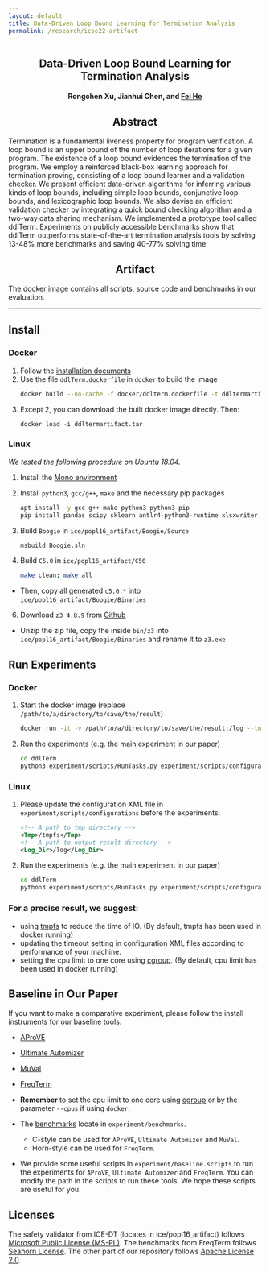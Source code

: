 ```yaml
---
layout: default
title: Data-Driven Loop Bound Learning for Termination Analysis
permalink: /research/icse22-artifact
---
```


## <center>Data-Driven Loop Bound Learning for Termination Analysis</center>

#### <center>Rongchen Xu, Jianhui Chen, and <a href="https://feihe.github.io/">Fei He</a></center>

## <center>Abstract</center>

Termination is a fundamental liveness property for program verification. A loop bound is an upper bound of the number of loop iterations for a given program. The existence of a loop bound evidences the termination of the program. We employ a reinforced black-box learning approach for termination proving, consisting of a loop bound learner and a validation checker. We present efficient data-driven algorithms for inferring various kinds of loop bounds, including simple loop bounds, conjunctive loop bounds, and lexicographic loop bounds. We also devise an efficient validation checker by integrating a quick bound checking algorithm and a two-way data sharing mechanism. We implemented a prototype tool called ddlTerm. Experiments on publicly accessible benchmarks show that ddlTerm outperforms state-of-the-art termination analysis tools by solving 13-48% more benchmarks and saving 40-77% solving time.


## <center>Artifact</center>

The <a href="https://doi.org/10.5281/zenodo.5442280">docker image</a> contains all scripts, source code and benchmarks in our evaluation.

------------------------------------------------------------------------------

## Install 
### Docker
1. Follow the [installation documents](https://docs.docker.com/get-docker/)
2. Use the file `ddlTerm.dockerfile` in `docker` to build the image
    ```sh
    docker build --no-cache -f docker/ddlterm.dockerfile -t ddltermartifact:latest docker
    ```
3. Except 2, you can download the built docker image directly. Then:
    ```
    docker load -i ddltermartifact.tar
    ```

### Linux
*We tested the following procedure on Ubuntu 18.04.*
1. Install the [Mono environment](https://www.mono-project.com/download/stable/#download-lin)

2. Install `python3`, `gcc/g++`, `make` and the necessary pip packages
    ```sh
    apt install -y gcc g++ make python3 python3-pip
    pip install pandas scipy sklearn antlr4-python3-runtime xlsxwriter
    ```

3. Build `Boogie` in `ice/popl16_artifact/Boogie/Source`
    ```sh
    msbuild Boogie.sln
    ```

4. Build `C5.0` in `ice/popl16_artifact/C50`
    ```sh
    make clean; make all
    ```
* Then, copy all generated `c5.0.*` into `ice/popl16_artifact/Boogie/Binaries`

6. Download `z3 4.8.9` from [Github](https://github.com/Z3Prover/z3/releases/download/z3-4.8.9/z3-4.8.9-x64-ubuntu-16.04.zip)
   
* Unzip the zip file, copy the inside `bin/z3` into `ice/popl16_artifact/Boogie/Binaries` and rename it to `z3.exe`

## Run Experiments
### Docker
1. Start the docker image (replace `/path/to/a/directory/to/save/the/result`)
    ```sh
    docker run -it -v /path/to/a/directory/to/save/the/result:/log --tmpfs /tmpfs --cpus=1 ddltermartifact:latest
    ```
2. Run the experiments (e.g. the main experiment in our paper)
    ```sh
    cd ddlTerm
    python3 experiment/scripts/RunTasks.py experiment/scripts/configurations/ExpMain/LeNLeMixed_Standard.xml
    ```

### Linux
1. Please update the configuration XML file in `experiment/scripts/configurations` before the experiments.
    ```xml
    <!-- A path to tmp directory -->
    <Tmp>/tmpfs</Tmp>
    <!-- A path to output result directory -->
    <Log_Dir>/log</Log_Dir>
    ```
2. Run the experiments (e.g. the main experiment in our paper)
    ```sh
    cd ddlTerm
    python3 experiment/scripts/RunTasks.py experiment/scripts/configurations/ExpMain/LeNLeMixed_Standard.xml
    ```

### For a precise result, we suggest:
* using [tmpfs](https://man7.org/linux/man-pages/man5/tmpfs.5.html) to reduce the time of IO. (By default, tmpfs has been used in docker running)
* updating the timeout setting in configuration XML files according to performance of your machine.
* setting the cpu limit to one core using [cgroup](https://man7.org/linux/man-pages/man7/cgroups.7.html). (By default, cpu limit has been used in docker running)

## Baseline in Our Paper
If you want to make a comparative experiment, please follow the install instruments for our baseline tools.

* [AProVE](https://aprove.informatik.rwth-aachen.de/)

* [Ultimate Automizer](https://monteverdi.informatik.uni-freiburg.de/tomcat/Website/?ui=tool&tool=automizer)

* [MuVal](https://zenodo.org/record/4747775#.YTMryHUzaV4)

* [FreqTerm](https://github.com/grigoryfedyukovich/aeval/tree/term)

* **Remember** to set the cpu limit to one core using [cgroup](https://man7.org/linux/man-pages/man7/cgroups.7.html) or by the parameter `--cpus` if using `docker`.

* The [benchmarks](https://github.com/grigoryfedyukovich/aeval/tree/term) locate in `experiment/benchmarks`.
    * C-style can be used for `AProVE`, `Ultimate Automizer` and `MuVal`.
    * Horn-style can be used for `FreqTerm`.

* We provide some useful scripts in `experiment/baseline.scripts` to run the experiments for `AProVE`, `Ultimate Automizer` and `FreqTerm`. 
  You can modify the path in the scripts to run these tools. We hope these scripts are useful for you.

## Licenses
The safety validator from ICE-DT (locates in ice/popl16_artifact) follows [Microsoft Public License (MS-PL)](https://opensource.org/licenses/MS-PL). The benchmarks from FreqTerm follows [Seahorn License](https://github.com/grigoryfedyukovich/aeval/blob/term/seahorn_license.txt). The other part of our repository follows [Apache License 2.0](https://opensource.org/licenses/Apache-2.0).

